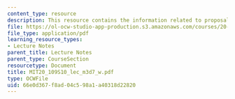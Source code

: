 ```yaml
---
content_type: resource
description: This resource contains the information related to proposal presentation.
file: https://ol-ocw-studio-app-production.s3.amazonaws.com/courses/20-109-laboratory-fundamentals-in-biological-engineering-spring-2010/66e0d367f8ad04c598a1a40318d22820_MIT20_109S10_lec_m3d7_w.pdf
file_type: application/pdf
learning_resource_types:
- Lecture Notes
parent_title: Lecture Notes
parent_type: CourseSection
resourcetype: Document
title: MIT20_109S10_lec_m3d7_w.pdf
type: OCWFile
uid: 66e0d367-f8ad-04c5-98a1-a40318d22820
---
```

